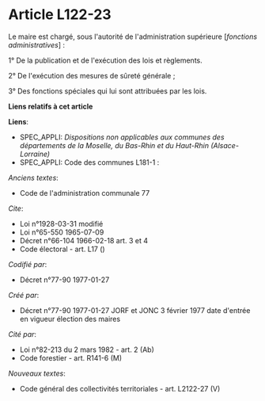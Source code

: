 # Article L122-23

Le maire est chargé, sous l'autorité de l'administration supérieure [*fonctions administratives*] :

1° De la publication et de l'exécution des lois et règlements. 

2° De l'exécution des mesures de sûreté générale ; 

3° Des fonctions spéciales qui lui sont attribuées par les lois.

**Liens relatifs à cet article**

**Liens**:

  - SPEC_APPLI: *Dispositions non applicables aux communes des départements de la Moselle, du Bas-Rhin et du Haut-Rhin (Alsace-Lorraine)*
  - SPEC_APPLI: Code des communes L181-1 :

_Anciens textes_:

  - Code de l'administration communale 77

_Cite_:

  - Loi n°1928-03-31 modifié
  - Loi n°65-550 1965-07-09
  - Décret n°66-104 1966-02-18 art. 3 et 4
  - Code électoral - art. L17 ()

_Codifié par_:

  - Décret n°77-90 1977-01-27

_Créé par_:

  - Décret n°77-90 1977-01-27 JORF et JONC 3 février 1977 date d'entrée en vigueur élection des maires

_Cité par_:

  - Loi n°82-213 du 2 mars 1982 - art. 2 (Ab)
  - Code forestier - art. R141-6 (M)

_Nouveaux textes_:

  - Code général des collectivités territoriales - art. L2122-27 (V)
